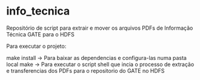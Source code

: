 # info_tecnica
Repositório de script para extrair e mover os arquivos PDFs de Informação Técnica GATE para o HDFS

Para executar o projeto:

make install -> Para baixar as dependencias e configura-las numa pasta local
make -> Para executar o script shell que incia o processo de extração e transferencias dos PDFs para o repositorio do GATE no HDFS
